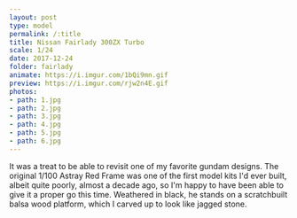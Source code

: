 ```yaml
---
layout: post
type: model
permalink: /:title
title: Nissan Fairlady 300ZX Turbo
scale: 1/24
date: 2017-12-24
folder: fairlady
animate: https://i.imgur.com/1bQi9mn.gif
preview: https://i.imgur.com/rjw2n4E.gif
photos:
- path: 1.jpg
- path: 2.jpg
- path: 3.jpg
- path: 4.jpg
- path: 5.jpg
- path: 6.jpg											
---
```


It was a treat to be able to revisit one of my favorite gundam designs. The original 1/100 Astray Red Frame was one of the first model kits I'd ever built, albeit quite poorly, almost a decade ago, so I'm happy to have been able to give it a proper go this time. Weathered in black, he stands on a scratchbuilt balsa wood platform, which I carved up to look like jagged stone.